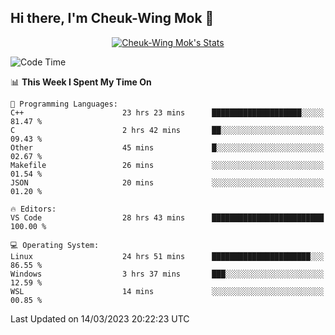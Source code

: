 ## Hi there, I'm Cheuk-Wing Mok 👋

<!--
**mozro0327/mozro0327** is a ✨ _special_ ✨ repository because its `README.md` (this file) appears on your GitHub profile.

Here are some ideas to get you started:

- 🔭 I’m currently working on ...
- 🌱 I’m currently learning ...
- 👯 I’m looking to collaborate on ...
- 🤔 I’m looking for help with ...
- 💬 Ask me about ...
- 📫 How to reach me: ...
- 😄 Pronouns: ...
- ⚡ Fun fact: ...
-->

<p align="center">
  <a href="https://github.com/mozro0327" class="rich-diff-level-one">
    <img src="https://github-readme-stats.vercel.app/api?username=mozro0327&title_color=333&text_color=777" alt="Cheuk-Wing Mok's Stats" >
    <!-- &hide=issues
    <img src="https://github-readme-stats.vercel.app/api?username=mozro0327&hide=issues&title_color=333&text_color=777" alt="Cheuk-Wing Mok's Stats" >
    -->
  </a>
</p>

<!--START_SECTION:waka-->
![Code Time](http://img.shields.io/badge/Code%20Time-1%2C268%20hrs%2022%20mins-blue)

📊 **This Week I Spent My Time On** 

```text
💬 Programming Languages: 
C++                      23 hrs 23 mins      ████████████████████░░░░░   81.47 % 
C                        2 hrs 42 mins       ██░░░░░░░░░░░░░░░░░░░░░░░   09.43 % 
Other                    45 mins             █░░░░░░░░░░░░░░░░░░░░░░░░   02.67 % 
Makefile                 26 mins             ░░░░░░░░░░░░░░░░░░░░░░░░░   01.54 % 
JSON                     20 mins             ░░░░░░░░░░░░░░░░░░░░░░░░░   01.20 % 

🔥 Editors: 
VS Code                  28 hrs 43 mins      █████████████████████████   100.00 % 

💻 Operating System: 
Linux                    24 hrs 51 mins      ██████████████████████░░░   86.55 % 
Windows                  3 hrs 37 mins       ███░░░░░░░░░░░░░░░░░░░░░░   12.59 % 
WSL                      14 mins             ░░░░░░░░░░░░░░░░░░░░░░░░░   00.85 % 
```


 Last Updated on 14/03/2023 20:22:23 UTC
<!--END_SECTION:waka-->
